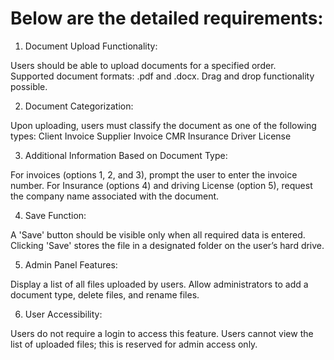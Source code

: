 # Below are the detailed requirements:
 
1. Document Upload Functionality:
 
Users should be able to upload documents for a specified order.  
Supported document formats: .pdf and .docx.
Drag and drop functionality possible.

2. Document Categorization:
 
Upon uploading, users must classify the document as one of the following types:
Client Invoice
Supplier Invoice
CMR
 Insurance
 Driver License

3. Additional Information Based on Document Type:
 
For invoices (options 1, 2, and 3), prompt the user to enter the invoice number.
For Insurance (options 4) and driving License (option 5), request the company name associated with the document.
 
4. Save Function:
 
A 'Save' button should be visible only when all required data is entered.
Clicking 'Save' stores the file in a designated folder on the user’s hard drive.
 
5. Admin Panel Features:
 
Display a list of all files uploaded by users.
Allow administrators to add a document type, delete files, and rename files.
 
6. User Accessibility:
 
Users do not require a login to access this feature.
Users cannot view the list of uploaded files; this is reserved for admin access only.

